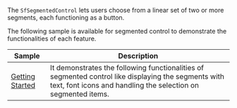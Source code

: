 The `SfSegmentedControl` lets users choose from a linear set of two or more segments, each functioning as a button. 

The following sample is available for segmented control to demonstrate the functionalities of each feature. 

| Sample | Description |
| ------ | ----------- |
|[Getting Started](SegementViewGettingStarted.cs)| It demonstrates the following functionalities of segmented control like displaying the segments with text, font icons and handling the selection on segmented items.|
